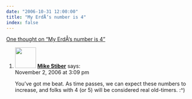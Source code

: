 ```yaml
---
date: "2006-10-31 12:00:00"
title: "My ErdÅ‘s number is 4"
index: false
---
```


[One thought on &ldquo;My ErdÅ‘s number is 4&rdquo;](/lemire/blog/2006/10-31-my-erdos-number-is-4)

<ol class="comment-list">
<li id="comment-43592" class="comment even thread-even depth-1">
<div class="comment-author vcard">
<img alt src="https://secure.gravatar.com/avatar/dada9de44173d6c1b13691554ef8e974?s=56&#038;d=mm&#038;r=g" srcset="https://secure.gravatar.com/avatar/dada9de44173d6c1b13691554ef8e974?s=112&#038;d=mm&#038;r=g 2x" class="avatar avatar-56 photo" height="56" width="56" decoding="async" /> <b class="fn"><a href="https://expert-opinion.blogspot.com/" class="url" rel="ugc external nofollow">Mike Stiber</a></b> <span class="says">says:</span> </div>
<div class="comment-metadata"><time datetime="2006-11-02T15:09:04+00:00">November 2, 2006 at 3:09 pm</time></a> </div>
<div class="comment-content">
<p>You&rsquo;ve got me beat. As time passes, we can expect these numbers to increase, and folks with 4 (or 5) will be considered real old-timers. :^)</p>
</div>
</li>
</ol>

